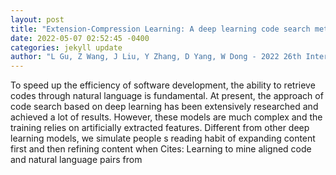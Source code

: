 ```yaml
--- 
layout: post 
title: "Extension-Compression Learning: A deep learning code search method that simulates reading habits" 
date: 2022-05-07 02:52:45 -0400 
categories: jekyll update 
author: "L Gu, Z Wang, J Liu, Y Zhang, D Yang, W Dong - 2022 26th International Conference , 2022" 
--- 
```

To speed up the efficiency of software development, the ability to retrieve codes through natural language is fundamental. At present, the approach of code search based on deep learning has been extensively researched and achieved a lot of results. However, these models are much complex and the training relies on artificially extracted features. Different from other deep learning models, we simulate people s reading habit of expanding content first and then refining content when Cites: Learning to mine aligned code and natural language pairs from